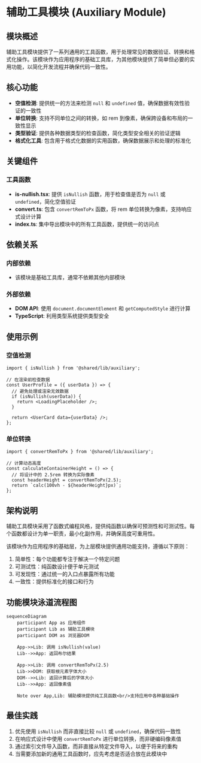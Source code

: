 # 辅助工具模块 (Auxiliary Module)

## 模块概述

辅助工具模块提供了一系列通用的工具函数，用于处理常见的数据验证、转换和格式化操作。该模块作为应用程序的基础工具库，为其他模块提供了简单但必要的实用功能，以简化开发流程并确保代码一致性。

## 核心功能

- **空值检测**: 提供统一的方法来检测 `null` 和 `undefined` 值，确保数据有效性验证的一致性
- **单位转换**: 支持不同单位之间的转换，如 rem 到像素，确保跨设备和布局的一致性显示
- **类型验证**: 提供各种数据类型的检查函数，简化类型安全相关的验证逻辑
- **格式化工具**: 包含用于格式化数据的实用函数，确保数据展示和处理的标准化

## 关键组件

### 工具函数

- **is-nullish.tsx**: 提供 `isNullish` 函数，用于检查值是否为 `null` 或 `undefined`，简化空值验证
- **convert.ts**: 包含 `convertRemToPx` 函数，将 rem 单位转换为像素，支持响应式设计计算
- **index.ts**: 集中导出模块中的所有工具函数，提供统一的访问点

## 依赖关系

### 内部依赖

- 该模块是基础工具库，通常不依赖其他内部模块

### 外部依赖

- **DOM API**: 使用 `document.documentElement` 和 `getComputedStyle` 进行计算
- **TypeScript**: 利用类型系统提供类型安全

## 使用示例

### 空值检测

```tsx
import { isNullish } from '@shared/lib/auxiliary';

// 在渲染前检查数据
const UserProfile = ({ userData }) => {
  // 避免处理或渲染无效数据
  if (isNullish(userData)) {
    return <LoadingPlaceholder />;
  }
  
  return <UserCard data={userData} />;
};
```

### 单位转换

```tsx
import { convertRemToPx } from '@shared/lib/auxiliary';

// 计算动态高度
const calculateContainerHeight = () => {
  // 将设计中的 2.5rem 转换为实际像素
  const headerHeight = convertRemToPx(2.5); 
  return `calc(100vh - ${headerHeight}px)`;
};
```

## 架构说明

辅助工具模块采用了函数式编程风格，提供纯函数以确保可预测性和可测试性。每个函数都设计为单一职责，最小化副作用，并确保高度可重用性。

该模块作为应用程序的基础层，为上层模块提供通用功能支持，遵循以下原则：
1. 简单性：每个功能都专注于解决一个特定问题
2. 可测试性：纯函数设计便于单元测试
3. 可发现性：通过统一的入口点暴露所有功能
4. 一致性：提供标准化的接口和行为

## 功能模块泳道流程图

```mermaid
sequenceDiagram
    participant App as 应用组件
    participant Lib as 辅助工具模块
    participant DOM as 浏览器DOM
    
    App->>Lib: 调用 isNullish(value)
    Lib-->>App: 返回布尔结果
    
    App->>Lib: 调用 convertRemToPx(2.5)
    Lib->>DOM: 获取根元素字体大小
    DOM-->>Lib: 返回计算后的字体大小
    Lib-->>App: 返回像素值
    
    Note over App,Lib: 辅助模块提供纯工具函数<br/>支持应用中各种基础操作
```

## 最佳实践

1. 优先使用 `isNullish` 而非直接比较 `null` 或 `undefined`，确保代码一致性
2. 在响应式设计中使用 `convertRemToPx` 进行单位转换，而非硬编码像素值
3. 通过索引文件导入函数，而非直接从特定文件导入，以便于将来的重构
4. 当需要添加新的通用工具函数时，应先考虑是否适合放在此模块中 